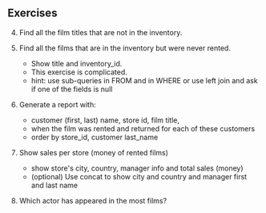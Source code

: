 ## Exercises


4. Find all the film titles that are not in the inventory. 

5. Find all the films that are in the inventory but were never rented. 
   - Show title and inventory_id.  
   - This exercise is complicated. 
   - hint: use sub-queries in FROM and in WHERE or use left join and ask if one of the fields is null

6. Generate a report with:
    - customer (first, last) name, store id, film title, 
    - when the film was rented and returned for each of these customers
    - order by store_id, customer last_name

7. Show sales per store (money of rented films)
     - show store's city, country, manager info and total sales (money)
     - (optional) Use concat to show city and country and manager first and last name



9. Which actor has appeared in the most films?


